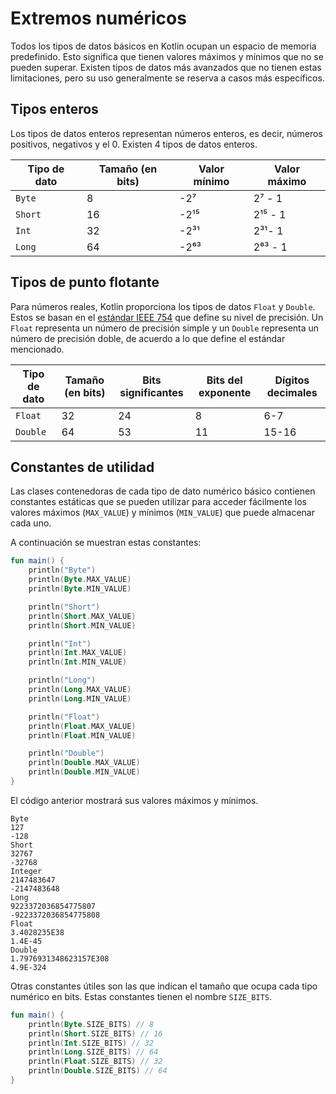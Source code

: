 # Extremos numéricos

Todos los tipos de datos básicos en Kotlin ocupan un espacio de memoria predefinido.
Esto significa que tienen valores máximos y mínimos que no se pueden superar.
Existen tipos de datos más avanzados que no tienen estas limitaciones, pero su uso generalmente se reserva a casos más específicos.

## Tipos enteros

Los tipos de datos enteros representan números enteros, es decir, números positivos, negativos y el 0.
Existen 4 tipos de datos enteros.

|Tipo de dato|Tamaño (en bits)|Valor mínimo|Valor máximo|
|-|-|-|-|
|`Byte`|8|-2⁷|2⁷ - 1|
|`Short`|16|-2¹⁵|2¹⁵ - 1|
|`Int`|32|-2³¹|2³¹- 1|
|`Long`|64|-2⁶³|2⁶³ - 1|

## Tipos de punto flotante

Para números reales, Kotlin proporciona los tipos de datos `Float` y `Double`.
Estos se basan en el [estándar IEEE 754](https://en.wikipedia.org/wiki/IEEE_754) que define su nivel de precisión.
Un `Float` representa un número de precisión simple y un `Double` representa un número de precisión doble, de acuerdo a lo que define el estándar mencionado.

|Tipo de dato|Tamaño (en bits)|Bits significantes|Bits del exponente|Dígitos decimales|
|-|-|-|-|-|
|`Float`|32|24|8|6-7|
|`Double`|64|53|11|15-16|

## Constantes de utilidad

Las clases contenedoras de cada tipo de dato numérico básico contienen constantes estáticas que se pueden utilizar para acceder fácilmente los valores máximos (`MAX_VALUE`) y mínimos (`MIN_VALUE`) que puede almacenar cada uno.

A continuación se muestran estas constantes:

```kotlin
fun main() {
    println("Byte")
    println(Byte.MAX_VALUE)
    println(Byte.MIN_VALUE)

    println("Short")
    println(Short.MAX_VALUE)
    println(Short.MIN_VALUE)

    println("Int")
    println(Int.MAX_VALUE)
    println(Int.MIN_VALUE)

    println("Long")
    println(Long.MAX_VALUE)
    println(Long.MIN_VALUE)

    println("Float")
    println(Float.MAX_VALUE)
    println(Float.MIN_VALUE)

    println("Double")
    println(Double.MAX_VALUE)
    println(Double.MIN_VALUE)
}
```

El código anterior mostrará sus valores máximos y mínimos.

```text
Byte
127
-128
Short
32767
-32768
Integer
2147483647
-2147483648
Long
9223372036854775807
-9223372036854775808
Float
3.4028235E38
1.4E-45
Double
1.7976931348623157E308
4.9E-324
```

Otras constantes útiles son las que indican el tamaño que ocupa cada tipo numérico en bits.
Estas constantes tienen el nombre `SIZE_BITS`.

```kotlin
fun main() {
    println(Byte.SIZE_BITS) // 8
    println(Short.SIZE_BITS) // 16
    println(Int.SIZE_BITS) // 32
    println(Long.SIZE_BITS) // 64
    println(Float.SIZE_BITS) // 32
    println(Double.SIZE_BITS) // 64
}
```
